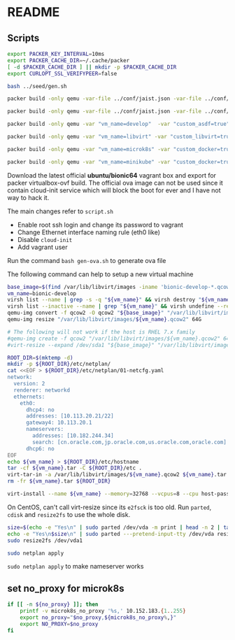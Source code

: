 # README

## Scripts

```bash
export PACKER_KEY_INTERVAL=10ms
export PACKER_CACHE_DIR=~/.cache/packer
[ -d $PACKER_CACHE_DIR ] || mkdir -p $PACKER_CACHE_DIR
export CURLOPT_SSL_VERIFYPEER=false

bash ../seed/gen.sh
```

```bash
packer build -only qemu -var-file ../conf/jaist.json -var-file ../conf/proxy.json -var-file ../conf/ubuntu-1804.json ubuntu.json

packer build -only qemu -var-file ../conf/jaist.json -var-file ../conf/proxy.json -var-file ../conf/ubuntu-minimal-1804.json ubuntu.json

packer build -only qemu -var "vm_name=develop"  -var "custom_asdf=true" -var "custom_docker=true" -var "custom_java=true" -var "custom_nvm=true" -var-file ../conf/jaist.json -var-file ../conf/proxy.json -var-file ../conf/ubuntu-1804.json ubuntu.json

packer build -only qemu -var "vm_name=libvirt" -var "custom_libvirt=true" -var-file ../conf/jaist.json -var-file ../conf/proxy.json -var-file ../conf/ubuntu-minimal-1804.json ubuntu.json

packer build -only qemu -var "vm_name=microk8s" -var "custom_docker=true" -var "custom_microk8s=true" -var "custom_snap=true" -var "ssh_timeout=30m" -var-file ../conf/jaist.json -var-file ../conf/proxy.json -var-file ../conf/ubuntu-1804.json ubuntu.json

packer build -only qemu -var "vm_name=minikube" -var "custom_docker=true" -var "custom_minikube=true" -var-file ../conf/jaist.json -var-file ../conf/proxy.json -var-file ../conf/ubuntu-1804.json ubuntu.json
```

Download the latest official **ubuntu/bionic64** vagrant box and export for packer virtualbox-ovf build.
The official ova image can not be used since it contain cloud-init service which will block the boot for ever and I have not way to hack it.

The main changes refer to `script.sh`

- Enable root ssh login and change its password to vagrant
- Change Ethernet interface naming rule (eth0 like)
- Disable `cloud-init`
- Add vagrant user

Run the command `bash gen-ova.sh` to generate ova file

The following command can help to setup a new virtual machine

```bash
base_image=$(find /var/lib/libvirt/images -iname 'bionic-develop-*.qcow2c' -printf "%T@ %p\n" | sort -r | head -1 | cut -d' ' -f2)
vm_name=bionic-develop
virsh list --name | grep -s -q "${vm_name}" && virsh destroy "${vm_name}"
virsh list --inactive --name | grep "${vm_name}" && virsh undefine --remove-all-storage "${vm_name}"
qemu-img convert -f qcow2 -O qcow2 "${base_image}" "/var/lib/libvirt/images/${vm_name}.qcow2"
qemu-img resize "/var/lib/libvirt/images/${vm_name}.qcow2" 64G

# The following will not work if the host is RHEL 7.x family
#qemu-img create -f qcow2 "/var/lib/libvirt/images/${vm_name}.qcow2" 64G
#virt-resize --expand /dev/sda1 "${base_image}" "/var/lib/libvirt/images/${vm_name}.qcow2"

ROOT_DIR=$(mktemp -d)
mkdir -p ${ROOT_DIR}/etc/netplan/
cat <<EOF > ${ROOT_DIR}/etc/netplan/01-netcfg.yaml
network:
  version: 2
  renderer: networkd
  ethernets:
    eth0:
      dhcp4: no
      addresses: [10.113.20.21/22]
      gateway4: 10.113.20.1
      nameservers:
        addresses: [10.182.244.34]
        search: [cn.oracle.com,jp.oracle.com,us.oracle.com,oracle.com]
      dhcp6: no
EOF
echo ${vm_name} > ${ROOT_DIR}/etc/hostname
tar -cf ${vm_name}.tar -C ${ROOT_DIR}/etc .
virt-tar-in -a /var/lib/libvirt/images/${vm_name}.qcow2 ${vm_name}.tar /etc
rm -fr ${vm_name}.tar ${ROOT_DIR}

virt-install --name ${vm_name} --memory=32768 --vcpus=8 --cpu host-passthrough --disk /var/lib/libvirt/images/${vm_name}.qcow2 --os-variant ubuntu18.04 --network bridge=ovsbr0-506,model=virtio,virtualport_type=openvswitch --noautoconsole --import
```

On CentOS, can't call virt-resize since its `e2fsck` is too old. Run `parted`, `cdisk` and `resize2fs` to use the whole disk.

```bash
size=$(echo -e "Yes\n" | sudo parted /dev/vda -m print | head -n 2 | tail -n 1 | cut -d ':' -f 2)
echo -e "Yes\n$size\n" | sudo parted ---pretend-input-tty /dev/vda resizepart 1
sudo resize2fs /dev/vda1

sudo netplan apply
```

`sudo netplan apply` to make nameserver works

## set no_proxy for microk8s

```bash
if [[ -n ${no_proxy} ]]; then
    printf -v microk8s_no_proxy '%s,' 10.152.183.{1..255}
    export no_proxy="$no_proxy,${microk8s_no_proxy%,}"
    export NO_PROXY=$no_proxy
fi
```
